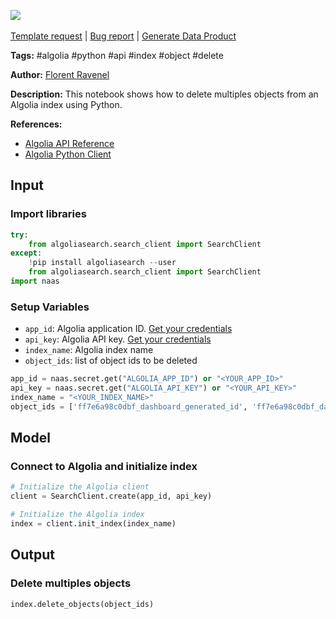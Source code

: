 <a href="https://app.naas.ai/user-redirect/naas/downloader?url=https://raw.githubusercontent.com/jupyter-naas/awesome-notebooks/master/Algolia/Algolia_Delete_multiples_objects.ipynb" target="_parent"><img src="https://naasai-public.s3.eu-west-3.amazonaws.com/Open_in_Naas_Lab.svg"/></a><br><br><a href="https://github.com/jupyter-naas/awesome-notebooks/issues/new?assignees=&labels=&template=template-request.md&title=Tool+-+Action+of+the+notebook+">Template request</a> | <a href="https://github.com/jupyter-naas/awesome-notebooks/issues/new?assignees=&labels=bug&template=bug_report.md&title=Algolia+-+Delete+multiples+objects:+Error+short+description">Bug report</a> | <a href="https://app.naas.ai/user-redirect/naas/downloader?url=https://raw.githubusercontent.com/jupyter-naas/awesome-notebooks/master/Naas/Naas_Start_data_product.ipynb" target="_parent">Generate Data Product</a>

**Tags:** #algolia #python #api #index #object #delete

**Author:** [Florent Ravenel](https://www.linkedin.com/in/florent-ravenel/)

**Description:** This notebook shows how to delete multiples objects from an Algolia index using Python.

**References:**
- [Algolia API Reference](https://www.algolia.com/doc/api-reference/api-methods/delete-objects/)
- [Algolia Python Client](https://github.com/algolia/algoliasearch-client-python)

## Input

### Import libraries


```python
try:
    from algoliasearch.search_client import SearchClient
except:
    !pip install algoliasearch --user
    from algoliasearch.search_client import SearchClient
import naas
```

### Setup Variables
- `app_id`: Algolia application ID. [Get your credentials](https://dashboard.algolia.com/account/api-keyss)
- `api_key`: Algolia API key. [Get your credentials](https://dashboard.algolia.com/account/api-keys)
- `index_name`: Algolia index name
- `object_ids`: list of object ids to be deleted


```python
app_id = naas.secret.get("ALGOLIA_APP_ID") or "<YOUR_APP_ID>"
api_key = naas.secret.get("ALGOLIA_API_KEY") or "<YOUR_API_KEY>"
index_name = "<YOUR_INDEX_NAME>"
object_ids = ['ff7e6a98c0dbf_dashboard_generated_id', 'ff7e6a98c0dbf_dashboard_generated_id1']
```

## Model

### Connect to Algolia and initialize index


```python
# Initialize the Algolia client
client = SearchClient.create(app_id, api_key)

# Initialize the Algolia index
index = client.init_index(index_name)
```

## Output

### Delete multiples objects


```python
index.delete_objects(object_ids)
```
